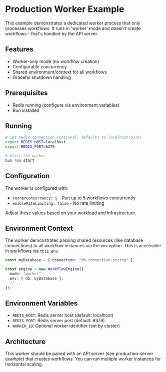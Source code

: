 # Production Worker Example

This example demonstrates a dedicated worker process that only processes workflows. It runs in 'worker' mode and doesn't create workflows - that's handled by the API server.

## Features

- Worker-only mode (no workflow creation)
- Configurable concurrency
- Shared environment/context for all workflows
- Graceful shutdown handling

## Prerequisites

- Redis running (configure via environment variables)
- Bun installed

## Running

```bash
# Set Redis connection (optional, defaults to localhost:6379)
export REDIS_HOST=localhost
export REDIS_PORT=6379

# Start the worker
bun run start
```

## Configuration

The worker is configured with:

- `runnerConcurrency: 5` - Run up to 5 workflows concurrently
- `enableRateLimiting: false` - No rate limiting

Adjust these values based on your workload and infrastructure.

## Environment Context

The worker demonstrates passing shared resources (like database connections) to all workflow instances via the `env` option. This is accessible in workflows via `this.env`.

```typescript
const myDatabase = { connection: "db-connection-string" };

const engine = new WorkflowEngine({
  mode: "worker",
  env: { db: myDatabase },
  // ...
});
```

## Environment Variables

- `REDIS_HOST`: Redis server host (default: localhost)
- `REDIS_PORT`: Redis server port (default: 6379)
- `WORKER_ID`: Optional worker identifier (set by cluster)

## Architecture

This worker should be paired with an API server (see production-server example) that creates workflows. You can run multiple worker instances for horizontal scaling.
